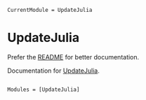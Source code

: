 ```@meta
CurrentModule = UpdateJulia
```

# UpdateJulia

Prefer the [README](https://github.com/LilithHafner/UpdateJulia.jl/blob/main/README.md) for better documentation.

Documentation for [UpdateJulia](https://github.com/LilithHafner/UpdateJulia.jl).

```@index
```

```@autodocs
Modules = [UpdateJulia]
```
